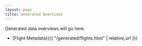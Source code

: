 ```yaml
---
layout: page
title: Generated Overviews
---
```


Generated data overviews will go here.

* [Flight Metadata}({{ "/generated/flights.html" | relative_url }})
